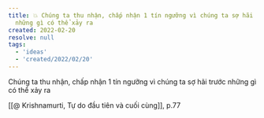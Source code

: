 ```yaml
---
title: 💥 Chúng ta thu nhận, chấp nhận 1 tín ngưỡng vì chúng ta sợ hãi trước
  những gì có thể xảy ra
created: 2022-02-20
resolve: null
tags:
  - 'ideas'
  - 'created/2022/02/20'
---
```


Chúng ta thu nhận, chấp nhận 1 tín ngưỡng vì chúng ta sợ hãi trước những gì có thể xảy ra

[[@ Krishnamurti, Tự do đầu tiên và cuối cùng]], p.77